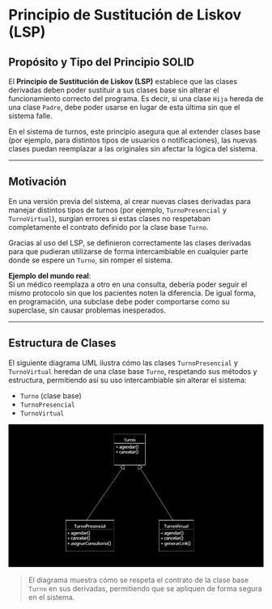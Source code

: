 # Principio de Sustitución de Liskov (LSP)

## Propósito y Tipo del Principio SOLID
El **Principio de Sustitución de Liskov (LSP)** establece que las clases derivadas deben poder sustituir a sus clases base sin alterar el funcionamiento correcto del programa. Es decir, si una clase `Hija` hereda de una clase `Padre`, debe poder usarse en lugar de esta última sin que el sistema falle.

En el sistema de turnos, este principio asegura que al extender clases base (por ejemplo, para distintos tipos de usuarios o notificaciones), las nuevas clases puedan reemplazar a las originales sin afectar la lógica del sistema.

---

## Motivación
En una versión previa del sistema, al crear nuevas clases derivadas para manejar distintos tipos de turnos (por ejemplo, `TurnoPresencial` y `TurnoVirtual`), surgían errores si estas clases no respetaban completamente el contrato definido por la clase base `Turno`.

Gracias al uso del LSP, se definieron correctamente las clases derivadas para que pudieran utilizarse de forma intercambiable en cualquier parte donde se espere un `Turno`, sin romper el sistema.

**Ejemplo del mundo real**:  
Si un médico reemplaza a otro en una consulta, debería poder seguir el mismo protocolo sin que los pacientes noten la diferencia. De igual forma, en programación, una subclase debe poder comportarse como su superclase, sin causar problemas inesperados.

---

## Estructura de Clases
El siguiente diagrama UML ilustra cómo las clases `TurnoPresencial` y `TurnoVirtual` heredan de una clase base `Turno`, respetando sus métodos y estructura, permitiendo así su uso intercambiable sin alterar el sistema:

  - `Turno` (clase base)
  - `TurnoPresencial`
  - `TurnoVirtual`

![Diagrama LSP](../imagenes_y_enlaces_necesarios/diagrama_lsp.png)

> El diagrama muestra cómo se respeta el contrato de la clase base `Turno` en sus derivadas, permitiendo que se apliquen de forma segura en el sistema.
